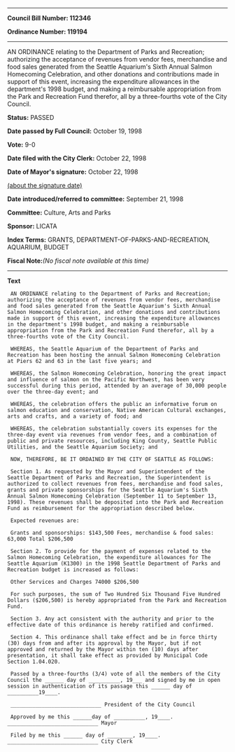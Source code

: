 

********

**Council Bill Number: 112346**
   
**Ordinance Number: 119194**
********

 AN ORDINANCE relating to the Department of Parks and Recreation; authorizing the acceptance of revenues from vendor fees, merchandise and food sales generated from the Seattle Aquarium's Sixth Annual Salmon Homecoming Celebration, and other donations and contributions made in support of this event, increasing the expenditure allowances in the department's 1998 budget, and making a reimbursable appropriation from the Park and Recreation Fund therefor, all by a three-fourths vote of the City Council.

**Status:** PASSED
   
**Date passed by Full Council:** October 19, 1998
   
**Vote:** 9-0
   
**Date filed with the City Clerk:** October 22, 1998
   
**Date of Mayor's signature:** October 22, 1998
   
[(about the signature date)](/~public/approvaldate.htm)
   
   
   
**Date introduced/referred to committee:** September 21, 1998
   
**Committee:** Culture, Arts and Parks
   
**Sponsor:** LICATA
   
   
**Index Terms:** GRANTS, DEPARTMENT-OF-PARKS-AND-RECREATION, AQUARIUM, BUDGET

**Fiscal Note:**_(No fiscal note available at this time)_

********

**Text**
   
```
 AN ORDINANCE relating to the Department of Parks and Recreation; authorizing the acceptance of revenues from vendor fees, merchandise and food sales generated from the Seattle Aquarium's Sixth Annual Salmon Homecoming Celebration, and other donations and contributions made in support of this event, increasing the expenditure allowances in the department's 1998 budget, and making a reimbursable appropriation from the Park and Recreation Fund therefor, all by a three-fourths vote of the City Council.

 WHEREAS, the Seattle Aquarium of the Department of Parks and Recreation has been hosting the annual Salmon Homecoming Celebration at Piers 62 and 63 in the last five years; and

 WHEREAS, the Salmon Homecoming Celebration, honoring the great impact and influence of salmon on the Pacific Northwest, has been very successful during this period, attended by an average of 30,000 people over the three-day event; and

 WHEREAS, the celebration offers the public an informative forum on salmon education and conservation, Native American Cultural exchanges, arts and crafts, and a variety of food; and

 WHEREAS, the celebration substantially covers its expenses for the three-day event via revenues from vendor fees, and a combination of public and private resources, including King County, Seattle Public Utilities, and the Seattle Aquarium Society; and

 NOW, THEREFORE, BE IT ORDAINED BY THE CITY OF SEATTLE AS FOLLOWS:

 Section 1. As requested by the Mayor and Superintendent of the Seattle Department of Parks and Recreation, the Superintendent is authorized to collect revenues from fees, merchandise and food sales, grants and private sponsorships for the Seattle Aquarium's Sixth Annual Salmon Homecoming Celebration (September 11 to September 13, 1998). These revenues shall be deposited into the Park and Recreation Fund as reimbursement for the appropriation described below.

 Expected revenues are:

 Grants and sponsorships: $143,500 Fees, merchandise & food sales: 63,000 Total $206,500

 Section 2. To provide for the payment of expenses related to the Salmon Homecoming Celebration, the expenditure allowances for The Seattle Aquarium (K1300) in the 1998 Seattle Department of Parks and Recreation budget is increased as follows:

 Other Services and Charges 74000 $206,500

 For such purposes, the sum of Two Hundred Six Thousand Five Hundred Dollars ($206,500) is hereby appropriated from the Park and Recreation Fund.

 Section 3. Any act consistent with the authority and prior to the effective date of this ordinance is hereby ratified and confirmed.

 Section 4. This ordinance shall take effect and be in force thirty (30) days from and after its approval by the Mayor, but if not approved and returned by the Mayor within ten (10) days after presentation, it shall take effect as provided by Municipal Code Section 1.04.020.

 Passed by a three-fourths (3/4) vote of all the members of the City Council the ______ day of __________, 19___ and signed by me in open session in authentication of its passage this ______ day of __________19____.

 _____________________________ President of the City Council

 Approved by me this ______day of __________, 19____. _____________________________ Mayor

 Filed by me this ______ day of ________, 19____. _____________________________ City Clerk

```
